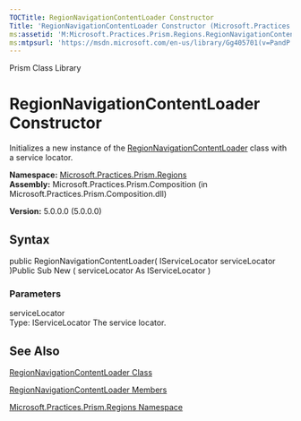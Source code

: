 ```yaml
---
TOCTitle: RegionNavigationContentLoader Constructor
Title: 'RegionNavigationContentLoader Constructor (Microsoft.Practices.Prism.Regions)'
ms:assetid: 'M:Microsoft.Practices.Prism.Regions.RegionNavigationContentLoader.\#ctor(Microsoft.Practices.ServiceLocation.IServiceLocator)'
ms:mtpsurl: 'https://msdn.microsoft.com/en-us/library/Gg405701(v=PandP.50)'
---
```


Prism Class Library

RegionNavigationContentLoader Constructor
=========================================

Initializes a new instance of the [RegionNavigationContentLoader](https://msdn.microsoft.com/library/microsoft.practices.prism.regions.regionnavigationcontentloader) class with a service locator.

**Namespace:** [Microsoft.Practices.Prism.Regions](https://msdn.microsoft.com/library/microsoft.practices.prism.regions)
**Assembly:** Microsoft.Practices.Prism.Composition (in Microsoft.Practices.Prism.Composition.dll)

**Version:** 5.0.0.0 (5.0.0.0)

## Syntax


public RegionNavigationContentLoader( IServiceLocator serviceLocator )Public Sub New ( serviceLocator As IServiceLocator )

### Parameters

serviceLocator  
Type: IServiceLocator
The service locator.

See Also
--------


[RegionNavigationContentLoader Class](https://msdn.microsoft.com/library/microsoft.practices.prism.regions.regionnavigationcontentloader)

[RegionNavigationContentLoader Members](https://msdn.microsoft.com/allmembers.t:microsoft.practices.prism.regions.regionnavigationcontentloader)

[Microsoft.Practices.Prism.Regions Namespace](https://msdn.microsoft.com/library/microsoft.practices.prism.regions)
